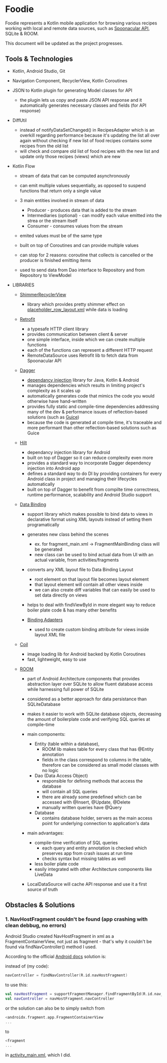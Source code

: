 
# Foodie

Foodie represents a Kotlin mobile application for browsing various recipes working with local and remote data sources, such as [Spoonacular API](https://spoonacular.com/food-api), SQLite & ROOM. 

This document will be updated as the project progresses.


## Tools & Technologies

- Kotlin, Android Studio, Git
- Navigation Component, RecyclerView, Kotlin Coroutines

- JSON to Kotlin plugin for generating Model classes for API 
    - the plugin lets us copy and paste JSON API response and it automatically generates necessary classes and fields (for API response) 

- DiffUtil
    - instead of notifyDataSetChanged() in RecipesAdapter which is an overkill regarding performance because it's updating the list all over again without checking if new list of food recipes contains some recipes from the old list
    - will check and compare old list of food recipes with the new list and update only those recipes (views) which are new

- Kotlin Flow
    - stream of data that can be computed asynchronously
    - can emit multiple values sequentially, as opposed to suspend functions that return only a single value
    - 3 main entities involved in stream of data
        - Producer - produces data that is added to the stream
        - Intermediaries (optional) - can modify each value emitted into the strea or the stream itself
        - Consumer - consumes values from the stream
    - emited values must be of the same type
    - built on top of Coroutines and can provide multiple values
    - can stop for 2 reasons: coroutine that collects is cancelled or the producer is finished emitting items

    - used to send data from Dao interface to Repository and from Repository to ViewModel 
    

- LIBRARIES
    - [ShimmerRecyclerView](https://github.com/omtodkar/ShimmerRecyclerView)
        - library which provides pretty shimmer effect on [placeholder_row_layout.xml](https://github.com/laurakciic/foodie/blob/master/Foodie_RMA/app/src/main/res/layout/placeholder_row_layout.xml) while data is loading 

    - [Retrofit](https://square.github.io/retrofit/)
        - a typesafe HTTP client library
        - provides communication between client & server
        - one simple interface, inside which we can create multiple functions
        - each of the functions can represent a different HTTP request
        - RemoteDataSource uses Retrofit lib to fetch data from Spoonacular API

    - [Dagger](https://developer.android.com/training/dependency-injection/dagger-basics)
        - [dependancy injection](https://developer.android.com/training/dependency-injection) library for Java, Kotlin & Android
        - manages dependencies which results in limiting project's complexity as it scales up
        - automatically generates code that mimics the code you would otherwise have hand-written
        - provides fully static and compile-time dependencies addressing many of the dev & performance issues of reflection-based solutions (such as [Guice](https://en.wikipedia.org/wiki/Google_Guice))
        - because the code is generated at compile time, it's traceable and more performant than other reflection-based solutions such as Guice

    - [Hilt](https://developer.android.com/training/dependency-injection/hilt-android)
        - dependancy injection library for Android
        - built on top of Dagger so it can reduce complexity even more
        - provides a standard way to incorporate Dagger dependency injection into Android app
        - defines a standard way to do DI by providing containers for every Android class in project and managing their lifecycles automatically
        - built on top of Dagger to benefit from compilte time correctness, runtime performance, scalability and Android Studio support 

    - [Data Binding]()
        - support library which makes possible to bind data to views in declarative format using XML layouts instead of setting them programatically
        - generates new class behind the scenes 
            - ex. for fragment_main.xml -> FragmentMainBinding class will be generated
            - new class can be used to bind actual data from UI with an actual variable, from activities/fragments

        - converts any XML layout file to Data Binding Layout
            - root element on that layout file becomes layout element 
            - that layout element will contain all other views inside
            - we can also create diff variables that can easily be used to set data directly on views
        - helps to deal with findViewById in more elegant way to reduce boiler plate code & has many other benefits
        - [Binding Adapters]()
            - used to create custom binding attribute for views inside layout XML file

    - [Coil]()
        - image loading lib for Android backed by Kotlin Coroutines
        - fast, lightweight, easy to use

    - [ROOM]()
        - part of Android Architecture components that provides abstraction layer over SQLite to allow fluent database access while harnessing full power of SQLite
        - considered as a better approach for data persistance than SQLiteDatabase
        - makes it easier to work with SQLite database objects, decreasing the amount of boilerplate code and verifying SQL queries at compile-time
        - main components: 
            - Entity (table within a database), 
                - ROOM lib makes table for every class that has @Entity annotation
                - fields in the class correspond to columns in the table, therefore can be considered as small model classes with no logic
            - Dao (Data Access Object)
                - responsible for defining methods that access the database
                - will contain all SQL queries
                - there are already some predefined which can be accessed with @Insert, @Update, @Delete 
                - manually written queries have @Query
            - Database 
                - contains database holder, servers as the main access point for underlying connection to application's data 
        
        - main advantages: 
            - compile-time verification of SQL queries
                - each query and entity annotation is checked which preserves app from crash issues at run time
                - checks syntax but missing tables as well
            - less boiler plate code
            - easily integrated with other Architecture components like LiveData

        - LocalDataSource will cache API response and use it a first source of truth

## Obstacles & Solutions 

### 1. NavHostFragment couldn't be found (app crashing with clean debbug, no errors)

Android Studio created NavHostFragment in xml as a FragmentContainerView, not just as fragment - that's why it couldn't be found via findNavController() method I used.

According to the official [Android docs](https://developer.android.com/guide/navigation/navigation-getting-started) solution is:

instead of (my code):
```kotlin
navController = findNavController(R.id.navHostFragment)
```

to use this:
```kotlin
val navHostFragment = supportFragmentManager.findFragmentById(R.id.nav_host_fragment) as NavHostFragment
val navController = navHostFragment.navController
```

or the solution can also be to simply switch from 

```kotlin
<androidx.fragment.app.FragmentContainerView
...
```

to 

```kotlin
<fragment
...
```

in [activity_main.xml](https://github.com/laurakciic/foodie/blob/master/Foodie_RMA/app/src/main/res/layout/activity_main.xml), which I did.


